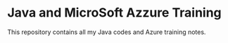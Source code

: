 # Java and MicroSoft Azzure Training
This repository contains all my Java codes and Azure training notes.
